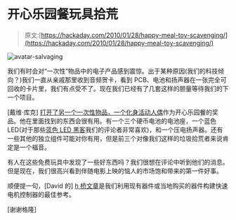 # 开心乐园餐玩具拾荒

> 原文:[https://hackaday.com/2010/01/28/happy-meal-toy-scavenging/](https://hackaday.com/2010/01/28/happy-meal-toy-scavenging/)

![](../Images/c15f60ba747b26b36d14b9e7116ac82e.png "avatar-salvaging")

我们有时会对“一次性”物品中的电子产品感到震惊。出于某种原因(我们的科技倾向？)我们一直从亲戚那里收到音频贺卡，看到 PCB、电池和扬声器在一张完全可回收的卡片里，我们有点受不了。现在我们已经有了几套这样的胆量等待我们的下一个项目。

[戴维·库克] [打开了另一个一次性物品，一个化身活动人偶](http://www.robotroom.com/Inside-Avatar-McDonalds-Toy.html)作为开心乐园餐的奖品。他在里面找到的东西会很有用。有一个三个硬币电池的电池座，一个蓝色 LED(对于那些[蓝色 LED 黑客](http://hackaday.com/2010/01/26/repair-or-improve-your-nes/)我们的评论者非常喜欢)，和一个压电扬声器。还有一些其他的独立组件可能对你有用，但是前三个对像我们这样的垃圾拾荒者来说肯定是一个福音。

有人在这些免费玩具中发现了一些好东西吗？我们很想在评论中听到他们的消息。但是现在，我们很高兴看到伴随电影上映的恼人的市场饱和带来的第一件好事。

顺便提一句，[David 的] [h 桥文章](http://www.robotroom.com/BipolarHBridge.html)是我们利用现有器件或当地购买的器件构建快速电机控制器的最佳参考。

[谢谢格隆]